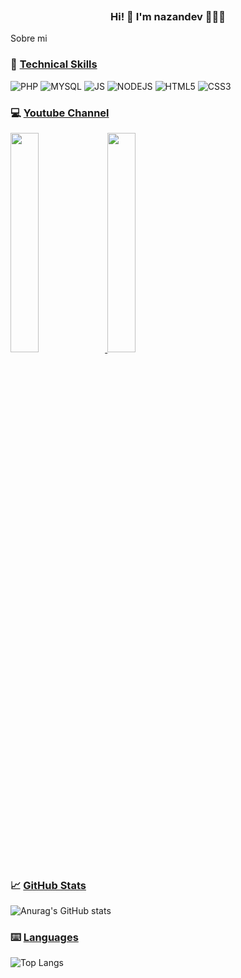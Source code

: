 <p align="center">
  <a href="" target="_blank"><img src=""></a>
</p>
<h3 align="center"> Hi! 👋 I'm nazandev 👨🏻‍💻</h3>
Sobre mi

### 💼 [Technical Skills](#-technical-skills)
![PHP](https://img.shields.io/badge/PHP-777BB4?style=for-the-badge&logo=php&logoColor=white)
![MYSQL](https://img.shields.io/badge/MySQL-005C84?style=for-the-badge&logo=mysql&logoColor=white)
![JS](https://img.shields.io/badge/JavaScript-323330?style=for-the-badge&logo=javascript&logoColor=F7DF1E)
![NODEJS](https://img.shields.io/badge/Node%20js-339933?style=for-the-badge&logo=nodedotjs&logoColor=white)
![HTML5](https://img.shields.io/badge/HTML5-E34F26?style=for-the-badge&logo=html5&logoColor=white)
![CSS3](https://img.shields.io/badge/CSS3-1572B6?style=for-the-badge&logo=css3&logoColor=white)

### 💻 [Youtube Channel](https://youtube.com/@nazandev?sub_confirmation=1)
<!-- YOUTUBE:START -->
<a href='https://www.youtube.com/watch?v=M7F6tOaEOcA' target='_blank'>
  <img width='30%' src='https://i.ytimg.com/vi/M7F6tOaEOcA/hqdefault.jpg'/>
</a>
<a href='https://www.youtube.com/watch?v=M7F6tOaEOcA' target='_blank'>
  <img width='30%' src='https://i.ytimg.com/vi/M7F6tOaEOcA/hqdefault.jpg'/>
</a>
<!-- YOUTUBE:END -->

### 📈 [GitHub Stats](#-github-stats)
![Anurag's GitHub stats](https://github-readme-stats.vercel.app/api?username=nazandev&show_icons=true&theme=tokyonight)

### ⌨️ [Languages](#%EF%B8%8F-languages)
![Top Langs](https://github-readme-stats.vercel.app/api/top-langs/?username=nazandev&layout=compact&theme=tokyonight)